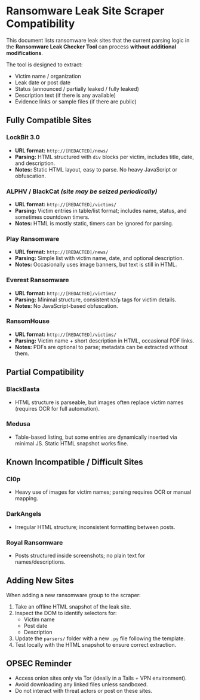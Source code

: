 # Ransomware Leak Site Scraper Compatibility

This document lists ransomware leak sites that the current parsing logic in the **Ransomware Leak Checker Tool** can process **without additional modifications**.

The tool is designed to extract:
- Victim name / organization
- Leak date or post date
- Status (announced / partially leaked / fully leaked)
- Description text (if there is any available)
- Evidence links or sample files (if there are public)

## Fully Compatible Sites

### LockBit 3.0
- **URL format:** `http://[REDACTED]/news/`
- **Parsing:** HTML structured with `div` blocks per victim, includes title, date, and description.
- **Notes:** Static HTML layout, easy to parse. No heavy JavaScript or obfuscation.

### ALPHV / BlackCat *(site may be seized periodically)*
- **URL format:** `http://[REDACTED]/victims/`
- **Parsing:** Victim entries in table/list format; includes name, status, and sometimes countdown timers.
- **Notes:** HTML is mostly static, timers can be ignored for parsing.

### Play Ransomware
- **URL format:** `http://[REDACTED]/news/`
- **Parsing:** Simple list with victim name, date, and optional description.
- **Notes:** Occasionally uses image banners, but text is still in HTML.

### Everest Ransomware
- **URL format:** `http://[REDACTED]/victims/`
- **Parsing:** Minimal structure, consistent `h3`/`p` tags for victim details.
- **Notes:** No JavaScript-based obfuscation.

### RansomHouse
- **URL format:** `http://[REDACTED]/victims/`
- **Parsing:** Victim name + short description in HTML, occasional PDF links.
- **Notes:** PDFs are optional to parse; metadata can be extracted without them.

## Partial Compatibility

### BlackBasta
- HTML structure is parseable, but images often replace victim names (requires OCR for full automation).

### Medusa
- Table-based listing, but some entries are dynamically inserted via minimal JS. Static HTML snapshot works fine.

## Known Incompatible / Difficult Sites

### Cl0p
- Heavy use of images for victim names; parsing requires OCR or manual mapping.

### DarkAngels
- Irregular HTML structure; inconsistent formatting between posts.

### Royal Ransomware
- Posts structured inside screenshots; no plain text for names/descriptions.

## Adding New Sites
When adding a new ransomware group to the scraper:
1. Take an offline HTML snapshot of the leak site.
2. Inspect the DOM to identify selectors for:
   - Victim name
   - Post date
   - Description
3. Update the `parsers/` folder with a new `.py` file following the template.
4. Test locally with the HTML snapshot to ensure correct extraction.

## OPSEC Reminder
- Access onion sites only via Tor (ideally in a Tails + VPN environment).
- Avoid downloading any linked files unless sandboxed.
- Do not interact with threat actors or post on these sites.

